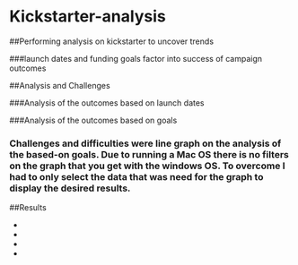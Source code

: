 # Kickstarter-analysis

##Performing analysis on kickstarter to uncover trends

###launch dates and funding goals factor into success of campaign outcomes
 
##Analysis and Challenges

###Analysis of the outcomes based on launch dates

###Analysis of the outcomes based on goals 

### Challenges and difficulties were line graph on the analysis of the based-on goals. Due to running a Mac OS there is no filters on the graph that you get with the windows OS. To overcome I had to only select the data that was need for the graph to display the desired results.  

##Results

-

-

-

-
